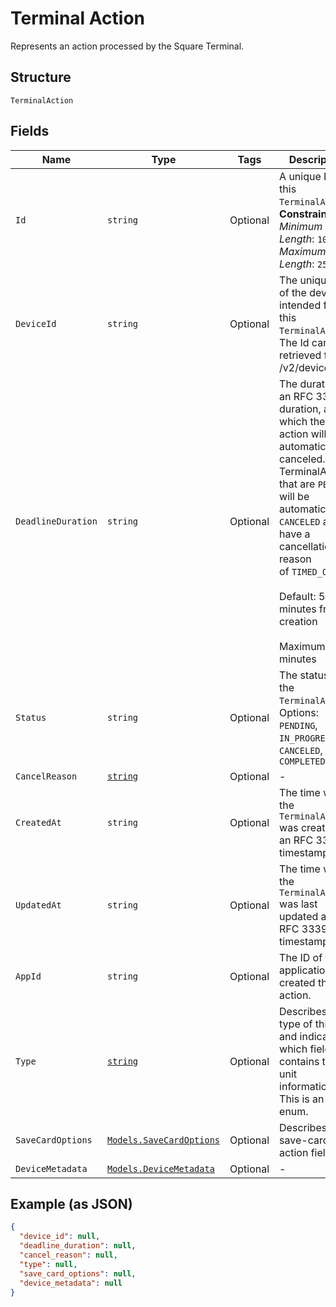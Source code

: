 
# Terminal Action

Represents an action processed by the Square Terminal.

## Structure

`TerminalAction`

## Fields

| Name | Type | Tags | Description |
|  --- | --- | --- | --- |
| `Id` | `string` | Optional | A unique ID for this `TerminalAction`.<br>**Constraints**: *Minimum Length*: `10`, *Maximum Length*: `255` |
| `DeviceId` | `string` | Optional | The unique Id of the device intended for this `TerminalAction`.<br>The Id can be retrieved from /v2/devices api. |
| `DeadlineDuration` | `string` | Optional | The duration as an RFC 3339 duration, after which the action will be automatically canceled.<br>TerminalActions that are `PENDING` will be automatically `CANCELED` and have a cancellation reason<br>of `TIMED_OUT`<br><br>Default: 5 minutes from creation<br><br>Maximum: 5 minutes |
| `Status` | `string` | Optional | The status of the `TerminalAction`.<br>Options: `PENDING`, `IN_PROGRESS`, `CANCELED`, `COMPLETED` |
| `CancelReason` | [`string`](../../doc/models/action-cancel-reason.md) | Optional | - |
| `CreatedAt` | `string` | Optional | The time when the `TerminalAction` was created as an RFC 3339 timestamp. |
| `UpdatedAt` | `string` | Optional | The time when the `TerminalAction` was last updated as an RFC 3339 timestamp. |
| `AppId` | `string` | Optional | The ID of the application that created the action. |
| `Type` | [`string`](../../doc/models/terminal-action-action-type.md) | Optional | Describes the type of this unit and indicates which field contains the unit information. This is an ‘open’ enum. |
| `SaveCardOptions` | [`Models.SaveCardOptions`](../../doc/models/save-card-options.md) | Optional | Describes save-card action fields. |
| `DeviceMetadata` | [`Models.DeviceMetadata`](../../doc/models/device-metadata.md) | Optional | - |

## Example (as JSON)

```json
{
  "device_id": null,
  "deadline_duration": null,
  "cancel_reason": null,
  "type": null,
  "save_card_options": null,
  "device_metadata": null
}
```

